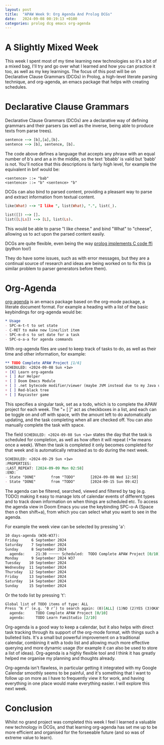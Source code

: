 ```yaml
---
layout: post
title:  "APAW Week 9: Org Agenda And Prolog DCGs"
date:   2024-09-08 00:19:13 +0100
categories: prolog dcg emacs org-agenda
---
```


# A Slightly Mixed Week
This week I spent most of my time learning new technologies so it's a bit of a mixed bag, I'll try and go over what I learned and how you can practice it too, as well as my key learnings. The focus of this post will be on Declarative Clause Grammars (DCGs) in Prolog, a high-level literate parsing technique, and org-agenda, an emacs package that helps with creating schedules.

# Declarative Clause Grammars
Declarative Clause Grammars (DCGs) are a declarative way of defining grammars and their parsers (as well as the inverse, being able to produce texts from parse trees). 

```prolog
sentence --> [b],[a],[b].
sentence --> [b], sentence, [b].
```

The code above defines a language that accepts any phrase with an equal number of b's and an a in the middle, so the text 'bbabb' is valid but 'babb' is not. You'll notice that this descriptions is fairly high level, for example the equivalent in bnf would be:
```bnf
<sentence> ::= "bab"
<sentence> ::= "b" <sentence> "b"
```

DCGs can also bind to parsed content, providing a pleasant way to parse and extract information from textual content.
```prolog
like(What) --> "I like ", list(What), ".", list(_).

list([]) --> [].
list([L|Ls]) --> [L], list(Ls).
```
This would be able to parse "I like cheese." and bind "What" to "cheese", allowing us to act upon the parsed content easily.

DCGs are quite flexible, even being the way [prolog implements C code ffi](https://github.com/JanWielemaker/ffi) (python too!)

They do have some issues, such as with error messages, but they are a continual source of research and ideas are being worked on to fix this (a similar problem to parser generators before them).

# Org-Agenda
[org-agenda](https://orgmode.org/manual/Agenda-Views.html) is an emacs package based on the org-mode package, a literate document format. For example a heading with a list of the basic keybindings for org-agenda would be:
```org
* Usage
- SPC-m-t-t to set state
- C-RET to make new line/list item
- SPC-m-d-s to set date for a task
- SPC-o-a-a for agenda commands
```

With org-agenda files are used to keep track of tasks to do, as well as their time and other information, for example:
```org
** TODO Complete APAW Project [1/6]
SCHEDULED: <2024-09-08 Sun +1w>
+ [X] Learn org-agenda
+ [ ] Aur Helper
+ [ ] Doom Emacs Module
+ [ ] .net bytecode modifier/viewer (maybe JVM instead due to my Java usage with android)
+ [ ] Red-black tree
+ [ ] Raycaster game
```
This specifies a singular task, set as a todo, which is to complete the APAW project for each week. The "+ [ ]" act as checkboxes in a list, and each can be toggle on and off with space, with the amount left to do automatically updating, and the task completing when all are checked off. You can also manually complete the task with space.

The field ```SCHEDULED: <2024-09-08 Sun +1w>``` states the day that the task is scheduled for completion, as well as how often it will repeat (+1w means once a week). When the task is completed it only becomes completed for that week and is automatically retracked as to do during the next week.
```org
SCHEDULED: <2024-09-29 Sun +1w>
:PROPERTIES:
:LAST_REPEAT: [2024-09-09 Mon 02:58]
:END:
- State "DONE"       from "TODO"       [2024-09-08 Wed 12:58]
- State "DONE"       from "TODO"       [2024-09-15 Sun 09:42]
```

The agenda can be filtered, searched, viewed and filtered by tag (e.g. TODO) making it easy to manage lots of calendar events of different types and to track down information on when things are scheduled etc. To access the agenda view in Doom Emacs you use the keybinding SPC-o-A (Space then o then shift+a), from which you can select what you want to see in the agenda. 

For example the week view can be selected by pressing 'a':
```org
10 days-agenda (W36-W37):
Friday      6 September 2024
Saturday    7 September 2024
Sunday      8 September 2024
  agenda:     21:30 ┄┄┄┄┄ Scheduled:  TODO Complete APAW Project [0/10]
Monday      9 September 2024 W37
Tuesday    10 September 2024
Wednesday  11 September 2024
Thursday   12 September 2024
Friday     13 September 2024
Saturday   14 September 2024
Sunday     15 September 2024
```

Or the todo list by pressing 't':
```org
Global list of TODO items of type: ALL
Press ‘N r’ (e.g. ‘0 r’) to search again: (0)[ALL] (1)NO (2)YES (3)OKAY (4)[X] (5)[?] (6)[-] (7)[ ] (8)KILL (9)DONE (10)IDEA (11)HOLD (12)WAIT (13)STRT (14)LOOP (15)PROJ (16)TODO
  agenda:     TODO Complete APAW Project [0/10]
  agenda:     TODO Learn FamiStudio [2/10]
```

Org-agenda is a good way to keep a calendar, but it also helps with direct task tracking through its support of the org-mode format, with things such a bulleted lists. It's a small but powerful improvement on a traditional calendar, combining it with a todo list and allowing much more effective querying and more dynamic usage (for example it can also be used to store a list of ideas). Org-agenda is a highly flexible tool and I think it has greatly helped me organise my planning and thoughts already.

Org-agenda isn't flawless, in particular getting it integrated with my Google Calendar smoothly seems to be painful, and it's something that I want to follow up on more as I have to frequently view it for work, and having everything in one place would make everything easier. I will explore this next week.

# Conclusion
Whilst no grand project was completed this week I feel I learned a valuable new technology in DCGs, and that learning org-agenda has set me up to be more efficient and organised for the forseeable future (and so was of extreme value to learn).
